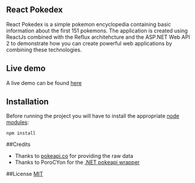 ##  R e a c t  P o k e d e xReact Pokedex is a simple pokemon encyclopedia containing basic information about the first 151 pokemons.The application is created using ReactJs combined with the Reflux architehcture and the ASP.NET Web API 2 to demonstrate how you can create powerful web applications by combining these technologies.## Live demoA live demo can be found [here](http://pokedex.flopfile.com)## InstallationBefore running the project you will have to install the appropriate [node modules](https://nodejs.org/en/):    npm install##Credits* Thanks to [pokeapi.co](http://pokeapi.co/) for providing the raw data* Thanks to PoroCYon for the [.NET pokeapi wrapper](https://github.com/PoroCYon/PokeApi.NET)##License [MIT](http://opensource.org/licenses/MIT)